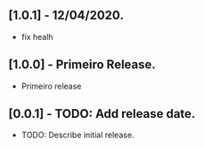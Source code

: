 ## [1.0.1] - 12/04/2020.

* fix healh

## [1.0.0] - Primeiro Release.

* Primeiro release

## [0.0.1] - TODO: Add release date.

* TODO: Describe initial release.

